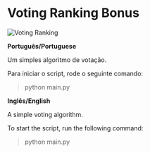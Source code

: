 # Voting Ranking Bonus

![Voting Ranking](https://thumbs.jusbr.com/imgs.jusbr.com/publications/images/91e695ddeff0a2db23603dab846c8a72)

**Português/Portuguese**

Um simples algoritmo de votação.

Para iniciar o script, rode o seguinte comando:
> python main.py

**Inglês/English**

A simple voting algorithm.

To start the script, run the following command:
> python main.py